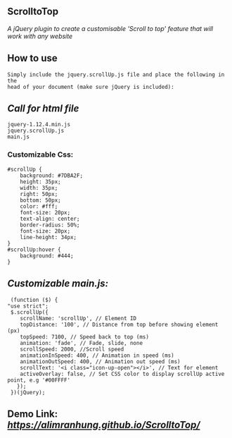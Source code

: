 ## **ScrolltoTop**

*A jQuery plugin to create a customisable 'Scroll to top' feature that will work with any website*
## How to use
```
Simply include the jquery.scrollUp.js file and place the following in the 
head of your document (make sure jQuery is included):
```

## *Call for html file*
```
jquery-1.12.4.min.js
jquery.scrollUp.js
main.js
```
### Customizable Css:
```
#scrollUp {
	background: #7DBA2F;
	height: 35px;
	width: 35px;
	right: 50px;
	bottom: 50px;
	color: #fff;
	font-size: 20px;
	text-align: center;
	border-radius: 50%;
	font-size: 20px;
	line-height: 34px;
}
#scrollUp:hover {
	background: #444;
}
```

## *Customizable main.js:*
```
 (function ($) {
"use strict";
 $.scrollUp({
	scrollName: 'scrollUp', // Element ID
	topDistance: '100', // Distance from top before showing element (px)
	topSpeed: 7100, // Speed back to top (ms)
	animation: 'fade', // Fade, slide, none
	scrollSpeed: 2000, //Scroll speed
	animationInSpeed: 400, // Animation in speed (ms)
	animationOutSpeed: 400, // Animation out speed (ms)
	scrollText: '<i class="icon-up-open"></i>', // Text for element
	activeOverlay: false, // Set CSS color to display scrollUp active point, e.g '#00FFFF'
   }); 
 })(jQuery);
```

## Demo Link: *https://alimranhung.github.io/ScrolltoTop/*
